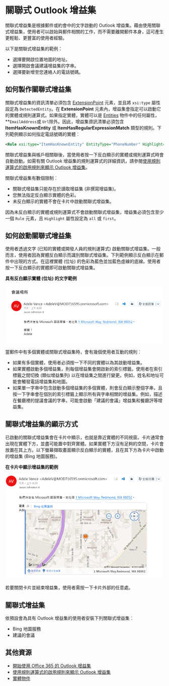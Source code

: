 # <a name="contextual-outlook-add-ins"></a>關聯式 Outlook 增益集

關聯式增益集是根據郵件或約會中的文字啟動的 Outlook 增益集。藉由使用關聯式增益集，使用者可以啟始與郵件相關的工作，而不需要離開郵件本身，這可產生更輕鬆、更豐富的使用者經驗。

以下是關聯式增益集的範例：

- 選擇要開啟位置地圖的地址。
- 選擇開啟會議建議增益集的字串。
- 選擇要新增至您連絡人的電話號碼。

## <a name="how-to-make-a-contextual-add-in"></a>如何製作關聯式增益集

關聯式增益集的資訊清單必須包含 [ExtensionPoint](../../reference/manifest/extensionpoint.md) 元素，並且將 `xsi:type` 屬性設定為 `DetectedEntity`。在 **ExtensionPoint** 元素內，增益集會指定可以啟動它的實體或規則運算式。如果指定實體，實體可以是 [Entities](../../reference/outlook/simple-types.md) 物件中的任何屬性，**`EmailAddress`或 `Url`除外。因此，增益集資訊清單必須包含 **ItemHasKnownEntity** 或 **ItemHasRegularExpressionMatch** 類型的規則。下列範例顯示如何指定電話號碼的實體︰

```XML
<Rule xsi:type="ItemHasKnownEntity" EntityType="PhoneNumber" Highlight="all" />
```

關聯式增益集與帳戶相關聯後，當使用者按一下反白顯示的實體或規則運算式時會自動啟動。如需有關 Outlook 增益集的規則運算式的詳細資訊，請參閱[使用規則運算式的啟用規則來顯示 Outlook 增益集](../outlook/use-regular-expressions-to-show-an-outlook-add-in.md)。

關聯式增益集有數個限制︰

- 關聯式增益集只能存在於讀取增益集 (非撰寫增益集)。
- 您無法指定反白顯示實體的色彩。
- 未反白顯示的實體不會在卡片中啟動關聯式增益集。

因為未反白顯示的實體或規則運算式不會啟動關聯式增益集，增益集必須包含至少一個 `Rule` 元素，且 `Highlight` 屬性設定為 `all` 或 `first`。

## <a name="how-to-launch-a-contextual-add-in"></a>如何啟動關聯式增益集

使用者透過文字 (已知的實體或開發人員的規則運算式) 啟動關聯式增益集。一般而言，使用者因為實體反白顯示而識別關聯式增益集。下列範例顯示反白顯示在郵件中出現的方式。在這裡實體 (位址) 的色彩為藍色並加藍色虛線的底線。使用者按一下反白顯示的實體即可啟動關聯式增益集。 

**具有反白顯示實體 (位址) 的文字範例**

![顯示電子郵件中反白顯示的實體](../../images/outlook-detected-entity-highlight.PNG)
    
當郵件中有多個實體或關聯式增益集時，會有幾個使用者互動的規則︰

- 如果有多個實體，使用者必須按一下不同的實體以為其啟動增益集。
- 如果實體啟動多個增益集，則每個增益集會開啟新的索引標籤。使用者在索引標籤之間切換 (類似增益集列) 以在增益集之間進行變更。例如，姓名和地址可能會觸發電話增益集和地圖。
- 如果單一字串中包含啟動多個增益集的多個實體，則會反白顯示整個字串，且按一下字串會在個別的索引標籤上顯示所有與字串相關的增益集。例如，描述在餐廳裡的提議會議的字串，可能會啟動「建議的會議」增益集和餐廳評等增益集。

## <a name="how-a-contextual-add-in-displays"></a>關聯式增益集的顯示方式

已啟動的關聯式增益集會在卡片中顯示，也就是靠近實體的不同視窗。卡片通常會出現在實體下方，並盡可能置中對齊實體。如果實體下方沒有足夠的空間，卡片會放置在其上方。以下螢幕擷取畫面顯示反白顯示的實體，且在其下方為卡片中啟動的增益集 (Bing 地圖服務)。

**在卡片中顯示增益集的範例**

![在卡片中顯示內容應用程式](../../images/outlook-detected-entity-card.PNG)

若要關閉卡片並結束增益集，使用者需按一下卡片外部的任意處。

## <a name="current-contextual-add-ins"></a>關聯式增益集

依預設會為具有 Outlook 增益集的使用者安裝下列關聯式增益集︰

- Bing 地圖服務 
- 建議的會議

## <a name="additional-resources"></a>其他資源

- [開始使用 Office 365 的 Outlook 增益集](https://dev.outlook.com/MailAppsGettingStarted/GetStarted.aspx)
- [使用規則運算式的啟用規則來顯示 Outlook 增益集](../outlook/use-regular-expressions-to-show-an-outlook-add-in.md)
- [實體物件](../../reference/outlook/simple-types.md)
